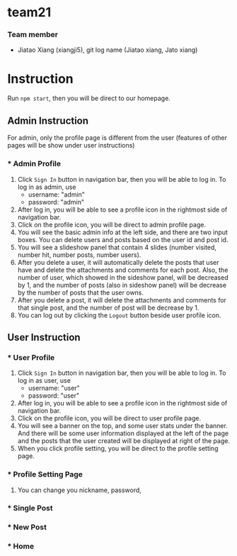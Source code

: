 # team21

### Team member

* Jiatao Xiang (xiangji5), git log name (Jiatao xiang, Jato xiang)

# Instruction

Run `npm start`, then you will be direct to our homepage.

## Admin Instruction

For admin, only the profile page is different from the user (features of other pages will be show under user instructions)

### * Admin Profile

1. Click `Sign In` button in navigation bar, then you will be able to log in. To log in as admin, use
   * username: "admin"
   * password: "admin"
2. After log in, you will  be able to see a profile icon in the rightmost side of navigation bar.
3. Click on the profile icon, you will be direct to admin profile page.
4. You will see the basic admin info at the left side, and there are two input boxes. You can delete users and posts based on the user id and post id.
5. You will see a slideshow panel that contain 4 slides (number visited, number hit, number posts, number users).
6. After you delete a user, it will automatically delete the posts that user have and delete the attachments and comments for each post. Also, the number of user, which showed in the sideshow panel, will be decreased by 1, and the number of posts (also in sideshow panel) will be decrease by the number of posts that the user owns.
7. After you delete a post, it will delete the attachments and comments for that single post, and the number of post will be decrease by 1.
8. You can log out by clicking the `Logout` button beside user profile icon.

## User Instruction

### * User Profile

1. Click `Sign In` button in navigation bar, then you will be able to log in. To log in as user, use
   - username: "user"
   - password: "user"
2. After log in, you will  be able to see a profile icon in the rightmost side of navigation bar.
3. Click on the profile icon, you will be direct to user profile page.
4. You will see a banner on the top, and some user stats under the banner. And there will be some user information displayed at the left of the page and the posts that the user created will be displayed at right of the page.
5. When you click profile setting, you will be direct to the profile setting page.

### * Profile Setting Page

1. You can change you nickname, password, 

### * Single Post

### * New Post

### * Home











